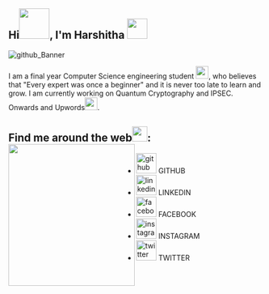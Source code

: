 ## Hi<img src="https://media2.giphy.com/media/MZQlzUNiYiS6ncT0tV/giphy.gif?cid=790b7611bab3eb4c3301a1b33676ee40f29a5eb8df00a50a&rid=giphy.gif&ct=s" height="60" width="60">, I'm Harshitha <img src="https://media2.giphy.com/media/QWvra259h4LCvdJnxP/200w.webp?cid=ecf05e4784czqdxgf5pldavq9yhldenkjvo298szdxhpz3q1&rid=200w.webp&ct=g" height="40" width="40"></h2>


![github_Banner](https://user-images.githubusercontent.com/57286306/134960897-1a73fd56-0907-4aaf-b7bc-3e839c985751.gif)          

I am a final year Computer Science engineering student <img src="https://media1.giphy.com/media/2Yj2vRSHrhZIUyVPGl/200.webp?cid=ecf05e4777dqr5yqob5n59ryyxp2hkcpsvaqpiwdd7fxhcvi&rid=200.webp&ct=s" height="25" width="25">, who believes that "Every expert was once a beginner" and it is never too late to learn and grow. I am currently working on Quantum Cryptography and IPSEC.
<br>Onwards and Upwords<img src="https://media4.giphy.com/media/pdmlMTaKjVauo9cxsH/200w.webp?cid=ecf05e47j6pmiqcersoxhiga04q4ltcc71syayvqzvzmqxyz&rid=200w.webp&ct=s" height="25" width="25" >. 

## Find me around the web<img src="https://media1.giphy.com/media/65Fpt8j3Bu0lnyRJ9v/200w.webp?cid=ecf05e47ae5r3j1g06j0k274gtggh5h5zql9ktn8hmljasga&rid=200w.webp&ct=s" height="30" width="30">: <img align="left" width="250" height="280" src="https://ci5.googleusercontent.com/proxy/u7FLVzYzxBUa18qOp9agM-anrl8A-OfrnPfuuZYCt4lQecPm_LS4S01L329zLwymsx_HdhCUYdTFWPyqZPTteDN29CoU0XGIZkh0UnRr-U8BqEf3P0Jw3ALGVhcKbIYo0wtN38DL=s0-d-e1-ft#https://octocat-generator-assets.githubusercontent.com/my-octocat-1632768325878.png"></a>
 
- [<img src='https://cdn-icons-png.flaticon.com/512/733/733553.png' alt='github' height='40'>](https://github.com/Harshitha-sa) GITHUB 
- [<img src='https://cdn-icons-png.flaticon.com/512/174/174857.png' alt='linkedin' height='40'>](https://www.linkedin.com/in/harshitha-sa-291225192/) LINKEDIN
- [<img src='https://cdn-icons-png.flaticon.com/512/733/733547.png' alt='facebook' height='40'>](https://www.facebook.com/harshitha.sa) FACEBOOK
- [<img src='https://cdn-icons-png.flaticon.com/512/2111/2111463.png' alt='instagram' height='40'>](https://www.instagram.com/its_harshitha_here/) INSTAGRAM
- [<img src='https://cdn-icons-png.flaticon.com/512/733/733579.png' alt='twitter' height='40'>](https://twitter.com/harshithasa2) TWITTER
 


<!-- <img src="" alt="banner that says Harshitha S A - Computer Science Engineering student at Nitte Meenakshi Institute of Technology alongside a picture of Harshitha"> -->
<!--
**Harshitha-sa/Harshitha-sa** is a ✨ _special_ ✨ repository because its `README.md` (this file) appears on your GitHub profile.

Here are some ideas to get you started:

- 🔭 I’m currently working on ...
- 🌱 I’m currently learning ...
- 👯 I’m looking to collaborate on ...
- 🤔 I’m looking for help with ...
- 💬 Ask me about ...
- 📫 How to reach me: ...
- 😄 Pronouns: ...
- ⚡ Fun fact: ...
-->
